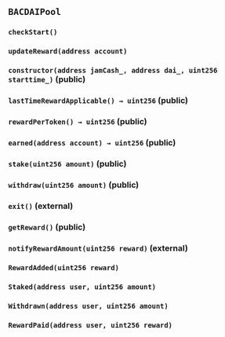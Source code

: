 ## `BACDAIPool`

### `checkStart()`

### `updateReward(address account)`

### `constructor(address jamCash_, address dai_, uint256 starttime_)` (public)

### `lastTimeRewardApplicable() → uint256` (public)

### `rewardPerToken() → uint256` (public)

### `earned(address account) → uint256` (public)

### `stake(uint256 amount)` (public)

### `withdraw(uint256 amount)` (public)

### `exit()` (external)

### `getReward()` (public)

### `notifyRewardAmount(uint256 reward)` (external)

### `RewardAdded(uint256 reward)`

### `Staked(address user, uint256 amount)`

### `Withdrawn(address user, uint256 amount)`

### `RewardPaid(address user, uint256 reward)`
